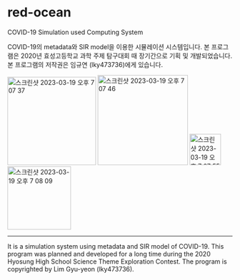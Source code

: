 
# red-ocean
COVID-19 Simulation used Computing System

COVID-19의 metadata와 SIR model을 이용한 시뮬레이션 시스템입니다. 본 프로그램은 2020년 효성고등학교 과학 주제 탐구대회 때 장기간으로 기획 및 개발되었습니다. 본 프로그램의 저작권은 임규연 (lky473736)에게 있습니다.

<img width="198" alt="스크린샷 2023-03-19 오후 7 07 37" src="https://user-images.githubusercontent.com/84794782/226168417-52324927-1140-4abb-8bac-57ff446434c3.png">
<img width="202" alt="스크린샷 2023-03-19 오후 7 07 46" src="https://user-images.githubusercontent.com/84794782/226168418-c65147dd-f96c-4592-a162-4f44e794c4f7.png">
<img width="70" alt="스크린샷 2023-03-19 오후 7 07 55" src="https://user-images.githubusercontent.com/84794782/226168420-718b73fe-3013-46de-a44d-652231999900.png">
<img width="142" alt="스크린샷 2023-03-19 오후 7 08 09" src="https://user-images.githubusercontent.com/84794782/226168421-75bf757c-1d29-4f30-b10d-e35a0ecb9474.png">

---------------------------

It is a simulation system using metadata and SIR model of COVID-19. This program was planned and developed for a long time during the 2020 Hyosung High School Science Theme Exploration Contest. The program is copyrighted by Lim Gyu-yeon (lky473736).
